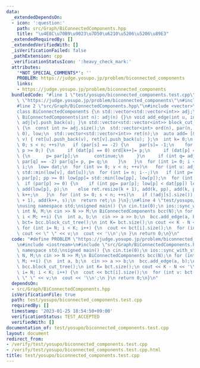 ```yaml
---
data:
  _extendedDependsOn:
  - icon: ':question:'
    path: src/Graph/BiConnectedComponents.hpp
    title: "\u4E8C\u70B9\u9023\u7D50\u6210\u5206\u5206\u89E3"
  _extendedRequiredBy: []
  _extendedVerifiedWith: []
  _isVerificationFailed: false
  _pathExtension: cpp
  _verificationStatusIcon: ':heavy_check_mark:'
  attributes:
    '*NOT_SPECIAL_COMMENTS*': ''
    PROBLEM: https://judge.yosupo.jp/problem/biconnected_components
    links:
    - https://judge.yosupo.jp/problem/biconnected_components
  bundledCode: "#line 1 \"test/yosupo/biconnected_components.test.cpp\"\n#define PROBLEM\
    \ \"https://judge.yosupo.jp/problem/biconnected_components\"\n#include <iostream>\n\
    #line 2 \"src/Graph/BiConnectedComponents.hpp\"\n#include <vector>\n#include <algorithm>\n\
    class BiConnectedComponents {\n std::vector<std::vector<int>> adj;\npublic:\n\
    \ BiConnectedComponents(int n): adj(n) {}\n void add_edge(int u, int v) { adj[u].push_back(v),\
    \ adj[v].push_back(u); }\n std::vector<std::vector<int>> block_cut_tree() const\
    \ {\n  const int n= adj.size();\n  std::vector<int> ord(n), par(n, -2), dat(n,\
    \ 0), low;\n  std::vector<std::vector<int>> ret(n);\n  auto add= [&](int u, int\
    \ v) { ret[u].push_back(v), ret[v].push_back(u); };\n  int k= 0;\n  for (int s=\
    \ 0; s < n; ++s)\n   if (par[s] == -2) {\n    par[s]= -1;\n    for (int p= s;\
    \ p >= 0;) {\n     if (dat[p] == 0) ord[k++]= p;\n     if (dat[p] == (int)adj[p].size())\
    \ {\n      p= par[p];\n      continue;\n     }\n     if (int q= adj[p][dat[p]++];\
    \ par[q] == -2) par[q]= p, p= q;\n    }\n   }\n  for (int i= 0; i < n; ++i) dat[ord[i]]=\
    \ i;\n  low= dat;\n  for (int v= 0; v < n; ++v)\n   for (int u: adj[v]) low[v]=\
    \ std::min(low[v], dat[u]);\n  for (int i= n; i--;)\n   if (int p= ord[i], pp=\
    \ par[p]; pp >= 0) low[pp]= std::min(low[pp], low[p]);\n  for (int p: ord)\n \
    \  if (par[p] >= 0) {\n    if (int pp= par[p]; low[p] < dat[pp]) low[p]= low[pp],\
    \ add(low[p], p);\n    else ret.resize(k + 1), add(k, pp), add(k, p), low[p]=\
    \ k++;\n   }\n  for (int s= 0; s < n; ++s)\n   if (!adj[s].size()) ret.resize(k\
    \ + 1), add(k++, s);\n  return ret;\n }\n};\n#line 4 \"test/yosupo/biconnected_components.test.cpp\"\
    \nusing namespace std;\nsigned main() {\n cin.tie(0);\n ios::sync_with_stdio(0);\n\
    \ int N, M;\n cin >> N >> M;\n BiConnectedComponents bcc(N);\n for (int i= 0;\
    \ i < M; ++i) {\n  int a, b;\n  cin >> a >> b;\n  bcc.add_edge(a, b);\n }\n auto\
    \ bct= bcc.block_cut_tree();\n int K= bct.size();\n cout << K - N << '\\n';\n\
    \ for (int i= N; i < K; i++) {\n  cout << bct[i].size();\n  for (int v: bct[i])\
    \ cout << \" \" << v;\n  cout << '\\n';\n }\n return 0;\n}\n"
  code: "#define PROBLEM \"https://judge.yosupo.jp/problem/biconnected_components\"\
    \n#include <iostream>\n#include \"src/Graph/BiConnectedComponents.hpp\"\nusing\
    \ namespace std;\nsigned main() {\n cin.tie(0);\n ios::sync_with_stdio(0);\n int\
    \ N, M;\n cin >> N >> M;\n BiConnectedComponents bcc(N);\n for (int i= 0; i <\
    \ M; ++i) {\n  int a, b;\n  cin >> a >> b;\n  bcc.add_edge(a, b);\n }\n auto bct=\
    \ bcc.block_cut_tree();\n int K= bct.size();\n cout << K - N << '\\n';\n for (int\
    \ i= N; i < K; i++) {\n  cout << bct[i].size();\n  for (int v: bct[i]) cout <<\
    \ \" \" << v;\n  cout << '\\n';\n }\n return 0;\n}\n"
  dependsOn:
  - src/Graph/BiConnectedComponents.hpp
  isVerificationFile: true
  path: test/yosupo/biconnected_components.test.cpp
  requiredBy: []
  timestamp: '2023-01-25 18:54:50+09:00'
  verificationStatus: TEST_ACCEPTED
  verifiedWith: []
documentation_of: test/yosupo/biconnected_components.test.cpp
layout: document
redirect_from:
- /verify/test/yosupo/biconnected_components.test.cpp
- /verify/test/yosupo/biconnected_components.test.cpp.html
title: test/yosupo/biconnected_components.test.cpp
---
```

